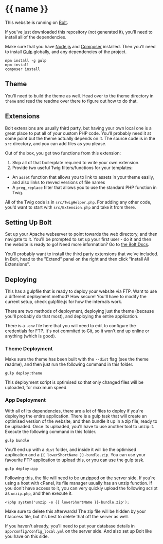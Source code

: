 # {{ name }}

This website is running on [Bolt](http://bolt.cm).

If you've just downloaded this repository (not generated it), you'll need to install all of the dependencies.

Make sure that you have [Node.js](https://nodejs.org/) and [Composer](https://getcomposer.org/) installed. Then you'll need to install [Gulp](http://gulpjs.org) globally, and any dependencies of the project.

    npm install -g gulp
    npm install
    composer install

## Theme

You'll need to build the theme as well. Head over to the theme directory in `theme` and read the readme over there to figure out how to do that.

## Extensions

Bolt extensions are usually third party, but having your own local one is a great place to put all of your custom PHP code. You'll probably need it at some point but the theme actually depends on it. The source code is in the `src` directory, and you can add files as you please.

Out of the box, you get two functions from this extension:

1. Skip all of that boilerplate required to write your own extension.
2. Provide two useful Twig filters/functions for your templates:
 - An `asset` function that allows you to link to assets in your theme easily, and also links to revved versions of file names
 - A `preg_replace` filter that allows you to use the standard PHP function in Twig.

All of the Twig code is in `src/TwigHelper.php`. For adding any other code, you'd want to start with `src/Extension.php` and take it from there.

## Setting Up Bolt

Set up your Apache webserver to point towards the web directory, and then navigate to it. You'll be prompted to set up your first user - do it and then the website is ready to go! Need more information? Go to [the Bolt Docs](http://docs.bolt.cm).

You'll probably want to install the third party extensions that we've included. In Bolt, head to the "Extend" panel on the right and then click "Install All Extensions".

## Deploying

This has a gulpfile that is ready to deploy your website via FTP. Want to use a different deployment method? How secure! You'll have to modify the current setup, check gulpfile.js for how the internals work.

There are two methods of deployment, deploying just the theme (because you'll probably do that most), and deploying the entire application.

There is a `.env` file here that you will need to edit to configure the credentials for FTP. It's not commited to Git, so it won't end up online or anything (which is good).

### Theme Deployment

Make sure the theme has been built with the `--dist` flag (see the theme readme), and then just run the following command in this folder.

    gulp deploy:theme

This deployment script is optimised so that only changed files will be uploaded, for maximum speed.

### App Deployment

With all of its dependencies, there are a lot of files to deploy if you're deploying the entire application. There is a gulp task that will create an optimised version of the website, and then bundle it up in a zip file, ready to be uploaded. Once its uploaded, you'll have to use another tool to unzip it. Execute the following command in this folder.

    gulp bundle

You'll end up with a `dist` folder, and inside it will be the optimised application and a `{{ lowerShortName }}-bundle.zip`. You can use your favourite FTP application to upload this, or you can use the gulp task.

    gulp deploy:app

Following this, the file will need to be unzipped on the server side. If you're using a host with cPanel, its file manager usually has an unzip function. If you don't have access to it, you can very quickly upload the following script as `unzip.php`, and then execute it.

    <?php system('unzip -o {{ lowerShortName }}-bundle.zip');

Make sure to delete this afterwards! The zip file will be hidden by your htaccess file, but it's best to delete that off the server as well.

If you haven't already, you'll need to put your database details in `app/config/config_local.yml` on the server side. And also set up Bolt like you have on this side.

